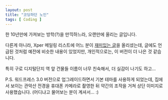 ```yaml
---
layout: post
title: "코딩하던 노인"
tags: [ Coding ]
---
```


한 10년만에 가져보는 방학(?)을 만끽하느라, 오랜만에 올리는 글입니다.

다른게 아니라, Xper 메일링 리스트에 어느 분이 [재미있는 글](http://groups.google.com/group/xper/browse_thread/thread/4d79bc2343024442)을 올리셨는데, 글에도 언급된 것처럼 예전에 비슷한 내용이 있었지만, 개인적으로는, 이 버전이 더 나은 것 같습니다.

특히 구로 디지털단지 역 앞 건물들 이름이 너무 친숙해서, 더 실감이 나기도 하고...

P.S. 워드프레스 3.0 버전으로 업그레이드하면서 기본 테마를 사용하게 되었는데, 집에서 보이는 관악산 전경을 휴대폰 카메라로 촬영한 뒤 약간의 조작을 거쳐 상단 이미지로 사용했습니다. (어디냐고 물어보는 분이 계셔서... :)
